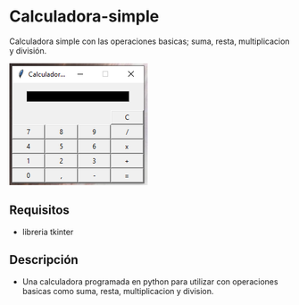 # Calculadora-simple
Calculadora simple con las operaciones basicas; suma, resta, multiplicacion y división.

![](https://github.com/Eduardo73Martinez/Calculadora-simple/blob/master/CapturaCalculadora.PNG)

## Requisitos 
- libreria tkinter

## Descripción 
- Una calculadora programada en python para utilizar con operaciones basicas como
suma, resta, multiplicacion y division. 
